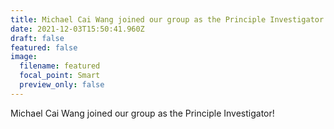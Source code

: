 ```yaml
---
title: Michael Cai Wang joined our group as the Principle Investigator!
date: 2021-12-03T15:50:41.960Z
draft: false
featured: false
image:
  filename: featured
  focal_point: Smart
  preview_only: false
---
```

Michael Cai Wang joined our group as the Principle Investigator!